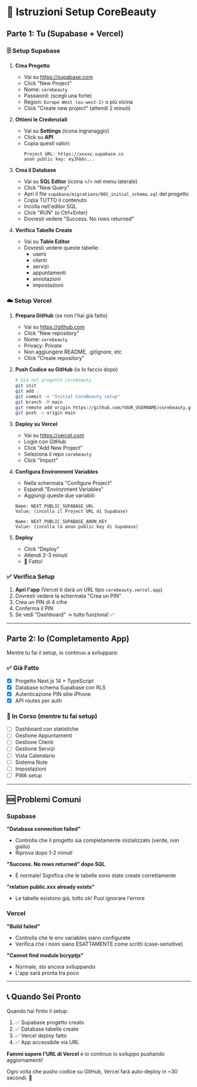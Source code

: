 # 🚀 Istruzioni Setup CoreBeauty

## Parte 1: Tu (Supabase + Vercel)

### 🗄️ Setup Supabase

1. **Crea Progetto**
   - Vai su https://supabase.com
   - Click "New Project"
   - Nome: `corebeauty`
   - Password: (scegli una forte)
   - Region: `Europe West (eu-west-1)` o più vicina
   - Click "Create new project" (attendi 2 minuti)

2. **Ottieni le Credenziali**
   - Vai su **Settings** (icona ingranaggio)
   - Click su **API**
   - Copia questi valori:
     ```
     Project URL: https://xxxxx.supabase.co
     anon public key: eyJhbGc...
     ```

3. **Crea il Database**
   - Vai su **SQL Editor** (icona </> nel menu laterale)
   - Click "New Query"
   - Apri il file `supabase/migrations/001_initial_schema.sql` del progetto
   - Copia TUTTO il contenuto
   - Incolla nell'editor SQL
   - Click "RUN" (o Ctrl+Enter)
   - Dovresti vedere "Success. No rows returned"

4. **Verifica Tabelle Create**
   - Vai su **Table Editor**
   - Dovresti vedere queste tabelle:
     - users
     - clienti
     - servizi
     - appuntamenti
     - annotazioni
     - impostazioni

### ☁️ Setup Vercel

1. **Prepara GitHub** (se non l'hai già fatto)
   - Vai su https://github.com
   - Click "New repository"
   - Nome: `corebeauty`
   - Privacy: Private
   - Non aggiungere README, .gitignore, etc
   - Click "Create repository"

2. **Push Codice su GitHub** (io lo faccio dopo)
   ```bash
   # Già nel progetto corebeauty
   git init
   git add .
   git commit -m "Initial CoreBeauty setup"
   git branch -M main
   git remote add origin https://github.com/YOUR_USERNAME/corebeauty.git
   git push -u origin main
   ```

3. **Deploy su Vercel**
   - Vai su https://vercel.com
   - Login con GitHub
   - Click "Add New Project"
   - Seleziona il repo `corebeauty`
   - Click "Import"

4. **Configura Environment Variables**
   - Nella schermata "Configure Project"
   - Espandi "Environment Variables"
   - Aggiungi queste due variabili:

   ```
   Name: NEXT_PUBLIC_SUPABASE_URL
   Value: (incolla il Project URL di Supabase)

   Name: NEXT_PUBLIC_SUPABASE_ANON_KEY
   Value: (incolla la anon public key di Supabase)
   ```

5. **Deploy**
   - Click "Deploy"
   - Attendi 2-3 minuti
   - 🎉 Fatto!

### ✅ Verifica Setup

1. **Apri l'app** (Vercel ti darà un URL tipo `corebeauty.vercel.app`)
2. Dovresti vedere la schermata "Crea un PIN"
3. Crea un PIN di 4 cifre
4. Conferma il PIN
5. Se vedi "Dashboard" → tutto funziona! ✅

---

## Parte 2: Io (Completamento App)

Mentre tu fai il setup, io continuo a sviluppare:

### ✅ Già Fatto
- [x] Progetto Next.js 14 + TypeScript
- [x] Database schema Supabase con RLS
- [x] Autenticazione PIN stile iPhone
- [x] API routes per auth

### 🚧 In Corso (mentre tu fai setup)
- [ ] Dashboard con statistiche
- [ ] Gestione Appuntamenti
- [ ] Gestione Clienti
- [ ] Gestione Servizi
- [ ] Vista Calendario
- [ ] Sistema Note
- [ ] Impostazioni
- [ ] PWA setup

---

## 🆘 Problemi Comuni

### Supabase

**"Database connection failed"**
- Controlla che il progetto sia completamente inizializzato (verde, non giallo)
- Riprova dopo 1-2 minuti

**"Success. No rows returned" dopo SQL**
- È normale! Significa che le tabelle sono state create correttamente

**"relation public.xxx already exists"**
- Le tabelle esistono già, tutto ok! Puoi ignorare l'errore

### Vercel

**"Build failed"**
- Controlla che le env variables siano configurate
- Verifica che i nomi siano ESATTAMENTE come scritti (case-sensitive)

**"Cannot find module bcryptjs"**
- Normale, sto ancora sviluppando
- L'app sarà pronta tra poco

---

## 📞 Quando Sei Pronto

Quando hai finito il setup:

1. ✅ Supabase progetto creato
2. ✅ Database tabelle create
3. ✅ Vercel deploy fatto
4. ✅ App accessibile via URL

**Fammi sapere l'URL di Vercel** e io continuo lo sviluppo pushando aggiornamenti!

Ogni volta che pusho codice su GitHub, Vercel farà auto-deploy in ~30 secondi. 🚀
